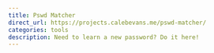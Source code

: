 ```yaml
---
title: Pswd Matcher
direct_url: https://projects.calebevans.me/pswd-matcher/
categories: tools
description: Need to learn a new password? Do it here!
---
```

